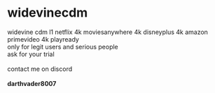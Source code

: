 # widevinecdm
widevine cdm l1 netflix 4k moviesanywhere 4k disneyplus 4k amazon primevideo 4k playready<br /> 
only for legit users and serious people <br /> 
ask for your trial<br /> <br /> 
contact me on discord<br />  
**darthvader8007**

